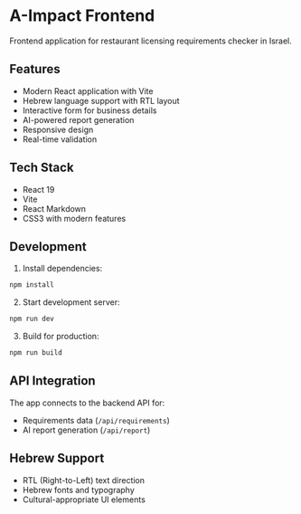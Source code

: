 # A-Impact Frontend

Frontend application for restaurant licensing requirements checker in Israel.

## Features

- Modern React application with Vite
- Hebrew language support with RTL layout
- Interactive form for business details
- AI-powered report generation
- Responsive design
- Real-time validation

## Tech Stack

- React 19
- Vite
- React Markdown
- CSS3 with modern features

## Development

1. Install dependencies:
```bash
npm install
```

2. Start development server:
```bash
npm run dev
```

3. Build for production:
```bash
npm run build
```

## API Integration

The app connects to the backend API for:
- Requirements data (`/api/requirements`)
- AI report generation (`/api/report`)

## Hebrew Support

- RTL (Right-to-Left) text direction
- Hebrew fonts and typography
- Cultural-appropriate UI elements
